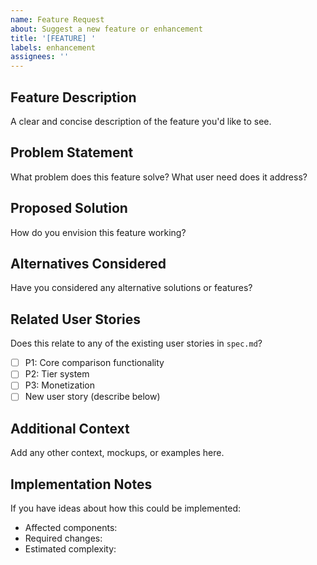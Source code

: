 ```yaml
---
name: Feature Request
about: Suggest a new feature or enhancement
title: '[FEATURE] '
labels: enhancement
assignees: ''
---
```


## Feature Description

A clear and concise description of the feature you'd like to see.

## Problem Statement

What problem does this feature solve? What user need does it address?

## Proposed Solution

How do you envision this feature working?

## Alternatives Considered

Have you considered any alternative solutions or features?

## Related User Stories

Does this relate to any of the existing user stories in `spec.md`?

- [ ] P1: Core comparison functionality
- [ ] P2: Tier system
- [ ] P3: Monetization
- [ ] New user story (describe below)

## Additional Context

Add any other context, mockups, or examples here.

## Implementation Notes

If you have ideas about how this could be implemented:

- Affected components:
- Required changes:
- Estimated complexity:
